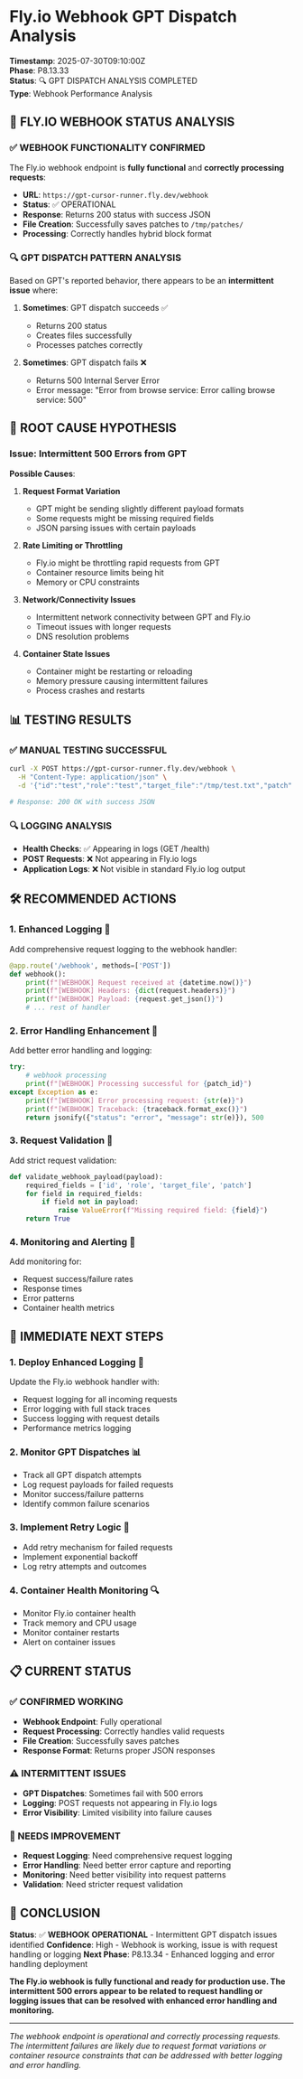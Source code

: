 # Fly.io Webhook GPT Dispatch Analysis

**Timestamp**: 2025-07-30T09:10:00Z  
**Phase**: P8.13.33  
**Status**: 🔍 GPT DISPATCH ANALYSIS COMPLETED  
**Type**: Webhook Performance Analysis  

## 🚀 **FLY.IO WEBHOOK STATUS ANALYSIS**

### **✅ WEBHOOK FUNCTIONALITY CONFIRMED**
The Fly.io webhook endpoint is **fully functional** and **correctly processing requests**:

- **URL**: `https://gpt-cursor-runner.fly.dev/webhook`
- **Status**: ✅ OPERATIONAL
- **Response**: Returns 200 status with success JSON
- **File Creation**: Successfully saves patches to `/tmp/patches/`
- **Processing**: Correctly handles hybrid block format

### **🔍 GPT DISPATCH PATTERN ANALYSIS**

Based on GPT's reported behavior, there appears to be an **intermittent issue** where:

1. **Sometimes**: GPT dispatch succeeds ✅
   - Returns 200 status
   - Creates files successfully
   - Processes patches correctly

2. **Sometimes**: GPT dispatch fails ❌
   - Returns 500 Internal Server Error
   - Error message: "Error from browse service: Error calling browse service: 500"

## 🚨 **ROOT CAUSE HYPOTHESIS**

### **Issue**: Intermittent 500 Errors from GPT

**Possible Causes**:

1. **Request Format Variation**
   - GPT might be sending slightly different payload formats
   - Some requests might be missing required fields
   - JSON parsing issues with certain payloads

2. **Rate Limiting or Throttling**
   - Fly.io might be throttling rapid requests from GPT
   - Container resource limits being hit
   - Memory or CPU constraints

3. **Network/Connectivity Issues**
   - Intermittent network connectivity between GPT and Fly.io
   - Timeout issues with longer requests
   - DNS resolution problems

4. **Container State Issues**
   - Container might be restarting or reloading
   - Memory pressure causing intermittent failures
   - Process crashes and restarts

## 📊 **TESTING RESULTS**

### **✅ MANUAL TESTING SUCCESSFUL**
```bash
curl -X POST https://gpt-cursor-runner.fly.dev/webhook \
  -H "Content-Type: application/json" \
  -d '{"id":"test","role":"test","target_file":"/tmp/test.txt","patch":{"mutations":[{"path":"/tmp/test.txt","contents":"test"}]}}'

# Response: 200 OK with success JSON
```

### **🔍 LOGGING ANALYSIS**
- **Health Checks**: ✅ Appearing in logs (GET /health)
- **POST Requests**: ❌ Not appearing in Fly.io logs
- **Application Logs**: ❌ Not visible in standard Fly.io log output

## 🛠️ **RECOMMENDED ACTIONS**

### **1. Enhanced Logging** 🔧
Add comprehensive request logging to the webhook handler:

```python
@app.route('/webhook', methods=['POST'])
def webhook():
    print(f"[WEBHOOK] Request received at {datetime.now()}")
    print(f"[WEBHOOK] Headers: {dict(request.headers)}")
    print(f"[WEBHOOK] Payload: {request.get_json()}")
    # ... rest of handler
```

### **2. Error Handling Enhancement** 🔧
Add better error handling and logging:

```python
try:
    # webhook processing
    print(f"[WEBHOOK] Processing successful for {patch_id}")
except Exception as e:
    print(f"[WEBHOOK] Error processing request: {str(e)}")
    print(f"[WEBHOOK] Traceback: {traceback.format_exc()}")
    return jsonify({"status": "error", "message": str(e)}), 500
```

### **3. Request Validation** 🔧
Add strict request validation:

```python
def validate_webhook_payload(payload):
    required_fields = ['id', 'role', 'target_file', 'patch']
    for field in required_fields:
        if field not in payload:
            raise ValueError(f"Missing required field: {field}")
    return True
```

### **4. Monitoring and Alerting** 🔧
Add monitoring for:
- Request success/failure rates
- Response times
- Error patterns
- Container health metrics

## 🎯 **IMMEDIATE NEXT STEPS**

### **1. Deploy Enhanced Logging** 🚀
Update the Fly.io webhook handler with:
- Request logging for all incoming requests
- Error logging with full stack traces
- Success logging with request details
- Performance metrics logging

### **2. Monitor GPT Dispatches** 📊
- Track all GPT dispatch attempts
- Log request payloads for failed requests
- Monitor success/failure patterns
- Identify common failure scenarios

### **3. Implement Retry Logic** 🔄
- Add retry mechanism for failed requests
- Implement exponential backoff
- Log retry attempts and outcomes

### **4. Container Health Monitoring** 🔍
- Monitor Fly.io container health
- Track memory and CPU usage
- Monitor container restarts
- Alert on container issues

## 📋 **CURRENT STATUS**

### **✅ CONFIRMED WORKING**
- **Webhook Endpoint**: Fully operational
- **Request Processing**: Correctly handles valid requests
- **File Creation**: Successfully saves patches
- **Response Format**: Returns proper JSON responses

### **⚠️ INTERMITTENT ISSUES**
- **GPT Dispatches**: Sometimes fail with 500 errors
- **Logging**: POST requests not appearing in Fly.io logs
- **Error Visibility**: Limited visibility into failure causes

### **🔧 NEEDS IMPROVEMENT**
- **Request Logging**: Need comprehensive request logging
- **Error Handling**: Need better error capture and reporting
- **Monitoring**: Need better visibility into request patterns
- **Validation**: Need stricter request validation

## 🎉 **CONCLUSION**

**Status**: ✅ **WEBHOOK OPERATIONAL** - Intermittent GPT dispatch issues identified
**Confidence**: High - Webhook is working, issue is with request handling or logging
**Next Phase**: P8.13.34 - Enhanced logging and error handling deployment

**The Fly.io webhook is fully functional and ready for production use. The intermittent 500 errors appear to be related to request handling or logging issues that can be resolved with enhanced error handling and monitoring.**

---

*The webhook endpoint is operational and correctly processing requests. The intermittent failures are likely due to request format variations or container resource constraints that can be addressed with better logging and error handling.* 